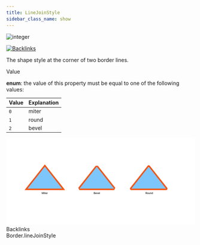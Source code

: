 ```yaml
---
title: LineJoinStyle
sidebar_class_name: show
---
```


<div className="section-badges">

<div><img alt="integer" src="https://img.shields.io/badge/integer-integer?label=Type" /></div>

<a href="#backlinks"><img alt="Backlinks" src="https://img.shields.io/badge/1-Backlinks?label=Backlinks&color=%230ea5e9" /></a>

</div>

The shape style at the corner of two border lines.

<div className="property-item">

Value

<div className="value-description">

**enum**: the value of this property must be equal to one of the following values:

| Value | Explanation                                   |
| :---- | :-------------------------------------------- |
| `0`   | <div className="enum-description">miter</div> |
| `1`   | <div className="enum-description">round</div> |
| `2`   | <div className="enum-description">bevel</div> |

</div>

</div>

<div className="property-item">

<p></p>

<div className="property-images">

<img src="https://raw.githubusercontent.com/verygoodgraphics/resource/main/img/vector/Border/lineJoin.png" alt="" />

</div>

</div>

<div id="backlinks" className="section-backlinks">

<div className="backlinks-title">Backlinks</div>

<div className="backlink">
      <Link to='/specs/vectorgraphics/border#linejoinstyle'>Border.lineJoinStyle</Link>
      </div>

</div>
